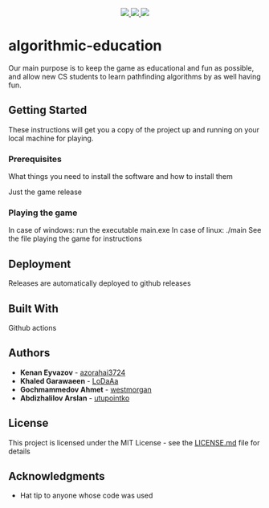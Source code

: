 <p align="center">
    <a href="https://github.com/utupointko/algorithmic-education/actions?query=workflow%3Abuild"><img src="https://img.shields.io/github/workflow/status/utupointko/algorithmic-education/build/master">
    <a href="https://github.com/utupointko/algorithmic-education/actions?query=workflow%3Atest"><img src="https://img.shields.io/github/workflow/status/utupointko/algorithmic-education/test/master?label=test">
    <a href="https://github.com/utupointko/algorithmic-education/blob/master/LICENSE.md"><img src="https://img.shields.io/github/license/utupointko/algorithmic-education"></a>
</p>

# algorithmic-education

Our main purpose is to keep the game as educational and fun as possible, and allow new CS students to learn pathfinding algorithms by as well having fun.

## Getting Started

These instructions will get you a copy of the project up and running on your local machine for playing.

### Prerequisites

What things you need to install the software and how to install them

Just the game release

### Playing the game

In case of windows: run the executable main.exe
In case of linux: ./main
See the file playing the game for instructions


## Deployment

Releases are automatically deployed to github releases

## Built With

Github actions

## Authors

* **Kenan Eyvazov** - [azorahai3724](https://github.com/azorahai3724)
* **Khaled Garawaeen** - [LoDaAa](https://github.com/LoDaAa)
* **Gochmammedov Ahmet** - [westmorgan](https://github.com/westmorgan)
* **Abdizhalilov Arslan** - [utupointko](https://github.com/utupointko)

## License

This project is licensed under the MIT License - see the [LICENSE.md](LICENSE.md) file for details

## Acknowledgments

* Hat tip to anyone whose code was used
